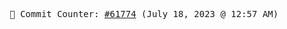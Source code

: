 <p align="center">
    <samp>
        📮 Commit Counter: <a href="https://github.com/Javascript-void0/Javascript-void0/commits/main">#61774</a> (July 18, 2023 @ 12:57 AM)
    </samp>
</p>